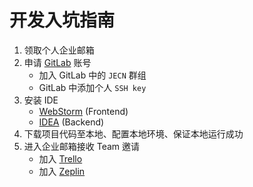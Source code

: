 # 开发入坑指南
1. 领取个人企业邮箱 
2. 申请 [GitLab](https://gitlab.com) 账号
    - 加入 GitLab 中的 `JECN` 群组 
    - GitLab 中添加个人 `SSH key`
3. 安装 IDE 
    - [WebStorm](https://www.jetbrains.com/webstorm/) (Frontend)
    - [IDEA](https://www.jetbrains.com/idea/) (Backend)
4. 下载项目代码至本地、配置本地环境、保证本地运行成功
5. 进入企业邮箱接收 Team 邀请
    - 加入 [Trello](https://trello.com) 
    - 加入 [Zeplin](https://zeplin.io)
